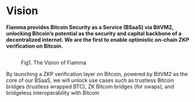 # Vision

**Fiamma provides Bitcoin Security as a Service (BSaaS) via BitVM2, unlocking Bitcoin’s potential as the security and capital backbone of a decentralized internet. We are the first to enable optimistic on-chain ZKP verification on Bitcoin.**

<figure><img src="../.gitbook/assets/image (5).png" alt=""><figcaption><p>Fig1. The Vision of Fiamma</p></figcaption></figure>

By launching a ZKP verification layer on Bitcoin, powered by BitVM2 as the core of our BSaaS, we will unlock use cases such as trustless Bitcoin bridges (trustless wrapped BTC), ZK Bitcoin bridges (for swaps), and bridgeless interoperability with Bitcoin